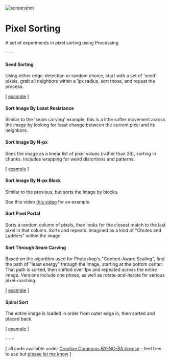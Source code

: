 ![screenshot](http://www.jeffreythompson.org/blog/wp-content/uploads/2012/12/02-web.png)

Pixel Sorting
============

A set of experiments in pixel sorting using Processing

\- \- \-

#### Seed Sorting
Using either edge-detection or random choice, start with a set of 'seed' pixels, grab all neighbors within a 1px radius, sort those, and repeat the process.

\[ [example](http://www.jeffreythompson.org/blog/2013/01/14/more-seed-sorting/) \]

#### Sort Image By Least Resistance
Similar to the 'seam carving' example, this is a little softer movement across the image by looking for least change between the current pixel and its neighbors.

#### Sort Image By N-px
Sees the image as a linear list of pixel values (rather than 2d), sorting in chunks.  Includes wrapping for weird distortions and patterns.

\[ [example](http://www.jeffreythompson.org/blog/2012/11/15/sort-by-n-pixels/) \]

#### Sort Image By N-px Block
Similar to the previous, but sorts the image by blocks.

See this video [this video](http://vimeo.com/53651911) for an example.

#### Sort Pixel Portal
Sorts a random column of pixels, then looks for the closest match to the last pixel in that column.  Sorts and repeats.  Imagined as a kind of "Chutes and Ladders" within the image.

#### Sort Through Seam Carving
Based on the algorithm used for Photoshop's "Content-Aware Scaling", find the path of "least energy" through the image, starting at the bottom center.  That path is sorted, then shifted over 1px and repeated across the entire image.  Versions include one phase, as well as rotate-and-iterate for serious pixel-mashing.

\[ [example](http://www.jeffreythompson.org/blog/2012/12/06/seam-sorting-rotate-and-iterate/) \]

#### Spiral Sort
The entire image is loaded in order from outer edge in, then sorted and placed back.

\[ [example](http://www.jeffreythompson.org/blog/2012/12/10/spiral-sorting/) \]

\- \- \-

\[ all code available under [Creative Commons BY-NC-SA license](http://creativecommons.org/licenses/by-nc-sa/3.0/) - feel free to use but [please let me know](http://www.jeffreythompson.org) \]

